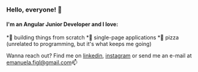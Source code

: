 ### Hello, everyone! 👋

####  I'm an Angular Junior Developer and I love:
*:wrench: building things from scratch
*:page_facing_up: single-page applications
*:pizza: pizza (unrelated to programming, but it's what keeps me going)

Wanna reach out? Find me on [linkedin]('https://www.linkedin.com/in/emanuela-figliuolo/'), [instagram]('https://www.instagram.com/mannyf_97/') or send me an e-mail at [emanuela.figl@gmail.com]('emanuela.figl@gmail.com'):mailbox:
